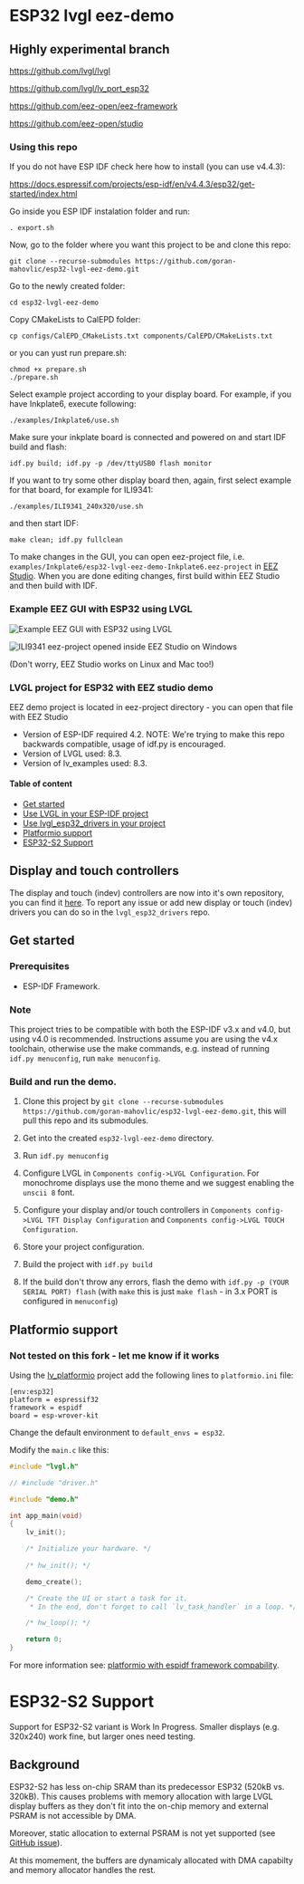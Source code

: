 # ESP32 lvgl eez-demo

## Highly experimental branch

https://github.com/lvgl/lvgl

https://github.com/lvgl/lv_port_esp32

https://github.com/eez-open/eez-framework

https://github.com/eez-open/studio

### Using this repo

If you do not have ESP IDF check here how to install (you can use v4.4.3):

https://docs.espressif.com/projects/esp-idf/en/v4.4.3/esp32/get-started/index.html

Go inside you ESP IDF instalation folder and run:

```
. export.sh
```

Now, go to the folder where you want this project to be and clone this repo:

```
git clone --recurse-submodules https://github.com/goran-mahovlic/esp32-lvgl-eez-demo.git
```

Go to the newly created folder:

```
cd esp32-lvgl-eez-demo
```

Copy CMakeLists to CalEPD folder:

```
cp configs/CalEPD_CMakeLists.txt components/CalEPD/CMakeLists.txt 
```

or you can yust run prepare.sh:

```
chmod +x prepare.sh
./prepare.sh
```

Select example project according to your display board. For example, if you have Inkplate6, execute following:

```
./examples/Inkplate6/use.sh
```

Make sure your inkplate board is connected and powered on and start IDF build and flash:

```
idf.py build; idf.py -p /dev/ttyUSB0 flash monitor
```

If you want to try some other display board then, again, first select example for that board, for example for ILI9341:

```
./examples/ILI9341_240x320/use.sh
```

and then start IDF:

```
make clean; idf.py fullclean
```

To make changes in the GUI, you can open eez-project file, i.e. `examples/Inkplate6/esp32-lvgl-eez-demo-Inkplate6.eez-project` in [EEZ Studio](https://github.com/eez-open/studio). When you are done editing changes, first build within EEZ Studio and then build with IDF.

### Example EEZ GUI with ESP32 using LVGL

![Example EEZ GUI with ESP32 using LVGL](images/eez_lvgl.jpg)

![ILI9341 eez-project opened inside EEZ Studio on Windows](images/eez-studio.png)

(Don't worry, EEZ Studio works on Linux and Mac too!)

### LVGL project for ESP32 with EEZ studio demo

EEZ demo project is located in eez-project directory - you can open that file with EEZ Studio

- Version of ESP-IDF required 4.2. NOTE: We're trying to make this repo backwards compatible, usage of idf.py is encouraged.
- Version of LVGL used: 8.3.
- Version of lv_examples used: 8.3.

#### Table of content
- [Get started](#get-started)
- [Use LVGL in your ESP-IDF project](#use-lvgl-in-your-esp-idf-project)
- [Use lvgl_esp32_drivers in your project](#use-lvgl_esp32_drivers-in-your-project)
- [Platformio support](#platformio-support)
- [ESP32-S2 Support](#esp32-s2-support)

## Display and touch controllers

The display and touch (indev) controllers are now into it's own repository, you can find it [here](https://github.com/lvgl/lvgl_esp32_drivers).
To report any issue or add new display or touch (indev) drivers you can do so in the `lvgl_esp32_drivers` repo.

## Get started

### Prerequisites

- ESP-IDF Framework.

### Note

This project tries to be compatible with both the ESP-IDF v3.x and v4.0, but using v4.0 is recommended.
Instructions assume you are using the v4.x toolchain, otherwise use the make commands, e.g. instead of running `idf.py menuconfig`, run `make menuconfig`.

### Build and run the demo.

1. Clone this project by `git clone --recurse-submodules https://github.com/goran-mahovlic/esp32-lvgl-eez-demo.git`, this will pull this repo and its submodules.

2. Get into the created `esp32-lvgl-eez-demo` directory.

3. Run `idf.py menuconfig`

4. Configure LVGL in `Components config->LVGL Configuration`. For monochrome displays use the mono theme and we suggest enabling the `unscii 8` font.

5. Configure your display and/or touch controllers in `Components config->LVGL TFT Display Configuration` and `Components config->LVGL TOUCH Configuration`.

6. Store your project configuration.

7. Build the project with `idf.py build`

8. If the build don't throw any errors, flash the demo with `idf.py -p (YOUR SERIAL PORT) flash` (with `make` this is just `make flash` - in 3.x PORT is configured in `menuconfig`)

## Platformio support

### Not tested on this fork - let me know if it works

Using the [lv_platformio](https://github.com/lvgl/lv_platformio) project add the following lines to `platformio.ini` file:

```
[env:esp32]
platform = espressif32
framework = espidf
board = esp-wrover-kit
```

Change the default environment to `default_envs = esp32`.

Modify the `main.c` like this:

```c
#include "lvgl.h"

// #include "driver.h"

#include "demo.h"

int app_main(void)
{
    lv_init();

    /* Initialize your hardware. */
    
    /* hw_init(); */

    demo_create();

    /* Create the UI or start a task for it.
     * In the end, don't forget to call `lv_task_handler` in a loop. */

    /* hw_loop(); */

    return 0;
}
```

For more information see: [platformio with espidf framework compability](https://github.com/lvgl/lv_port_esp32/issues/168).

# ESP32-S2 Support

Support for ESP32-S2 variant is Work In Progress.
Smaller displays (e.g. 320x240) work fine, but larger ones need testing.

## Background

ESP32-S2 has less on-chip SRAM than its predecessor ESP32 (520kB vs. 320kB).
This causes problems with memory allocation with large LVGL display buffers as they don't fit into the on-chip memory
and external PSRAM is not accessible by DMA.

Moreover, static allocation to external PSRAM is not yet supported
(see [GitHub issue](https://github.com/espressif/esp-idf/issues/6162)).

At this momement, the buffers are dynamicaly allocated with DMA capabilty and memory allocator handles the rest.
